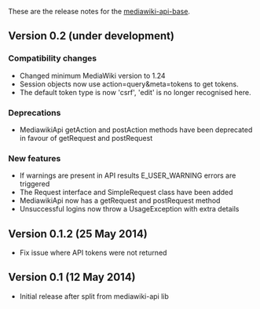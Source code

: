 These are the release notes for the [mediawiki-api-base](README.md).

## Version 0.2 (under development)

### Compatibility changes

* Changed minimum MediaWiki version to 1.24
 * Session objects now use action=query&meta=tokens to get tokens.
 * The default token type is now 'csrf', 'edit' is no longer recognised here.

### Deprecations

* MediawikiApi getAction and postAction methods have been deprecated in favour of getRequest and postRequest

### New features

* If warnings are present in API results E_USER_WARNING errors are triggered
* The Request interface and SimpleRequest class have been added
* MediawikiApi now has a getRequest and postRequest method
* Unsuccessful logins now throw a UsageException with extra details

## Version 0.1.2 (25 May 2014)

* Fix issue where API tokens were not returned

## Version 0.1 (12 May 2014)

* Initial release after split from mediawiki-api lib
